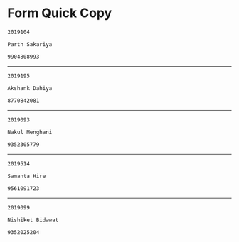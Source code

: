 # Form Quick Copy

```
2019104
```
```
Parth Sakariya
```
```
9904808993
```
--------------------------------------------------------------------------------------------------------
```
2019195
```
```
Akshank Dahiya
```
```
8770842081
```
--------------------------------------------------------------------------------------------------------
```
2019093 
```
```
Nakul Menghani
```
```
9352305779
```
----------------------------------------------------------------------------------------------------------
```
2019514
```
```
Samanta Hire
```
```
9561091723
```
-------------------------------------------------------------------------------------------------------
```
2019099
```
```
Nishiket Bidawat
```
```
9352025204
```
